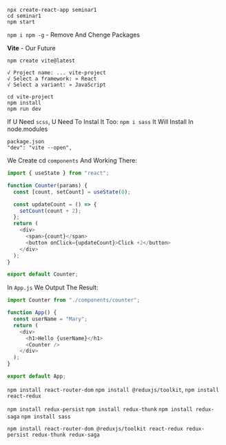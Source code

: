 ```
npx create-react-app seminar1
cd seminar1
npm start
```

`npm i npm -g` - Remove And Chenge Packages

**Vite** - Our Future

```
npm create vite@latest

√ Project name: ... vite-project
√ Select a framework: » React
√ Select a variant: » JavaScript

cd vite-project
npm install
npm run dev
```
If U Need `scss`, U Need To Instal It Too: `npm i sass` It Will Install In node.modules
```
package.json
"dev": "vite --open",
```
We Create cd `components` And Working There:
```js
import { useState } from "react";

function Counter(params) {
  const [count, setCount] = useState(0);

  const updateCount = () => {
    setCount(count + 2);
  };
  return (
    <div>
      <span>{count}</span>
      <button onClick={updateCount}>Click +2</button>
    </div>
  );
}

export default Counter;
```
In `App.js` We Output The Result:

```js
import Counter from "./components/counter";

function App() {
  const userName = "Mary";
  return (
    <div>
      <h1>Hello {userName}</h1>
      <Counter />
    </div>
  );
}

export default App;
```

`npm install react-router-dom`
`npm install @reduxjs/toolkit`, `npm install react-redux`

`npm install redux-persist` `npm install redux-thunk` `npm install redux-saga` `npm install sass`

`npm install react-router-dom @reduxjs/toolkit react-redux redux-persist redux-thunk redux-saga`